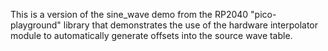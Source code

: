 This is a version of the sine_wave demo from the RP2040 "pico-playground"
library that demonstrates the use of the hardware interpolator module to
automatically generate offsets into the source wave table.
